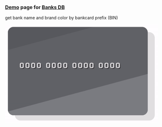 ### [Demo](https://ramoona.github.io/banks-db-demo/) page for [Banks DB](https://github.com/ramoona/banks-db)
get bank name and brand color by bankcard prefix (BIN)

![](./assets/usage.gif)
